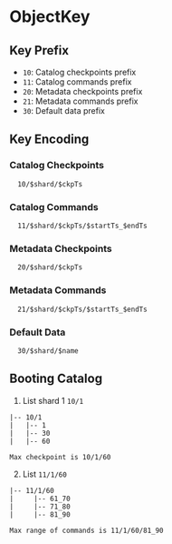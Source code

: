 # ObjectKey

## Key Prefix

- `10`: Catalog checkpoints prefix
- `11`: Catalog commands prefix
- `20`: Metadata checkpoints prefix
- `21`: Metadata commands prefix
- `30`: Default data prefix

## Key Encoding

### Catalog Checkpoints
```
  10/$shard/$ckpTs
```
### Catalog Commands
```
  11/$shard/$ckpTs/$startTs_$endTs
```
### Metadata Checkpoints
```
  20/$shard/$ckpTs
```
### Metadata Commands
```
  21/$shard/$ckpTs/$startTs_$endTs
```
### Default Data
```
  30/$shard/$name
```
## Booting Catalog

1. List shard 1 `10/1`
```
|-- 10/1
|   |-- 1
|   |-- 30
|   |-- 60

Max checkpoint is 10/1/60
```

2. List `11/1/60`
```
|-- 11/1/60
|     |-- 61_70
|     |-- 71_80
|     |-- 81_90

Max range of commands is 11/1/60/81_90
```
